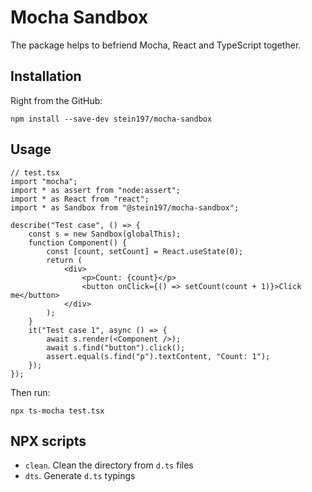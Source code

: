 # Mocha Sandbox
The package helps to befriend Mocha, React and TypeScript together.

## Installation
Right from the GitHub:
```
npm install --save-dev stein197/mocha-sandbox
```

## Usage
```tsx
// test.tsx
import "mocha";
import * as assert from "node:assert";
import * as React from "react";
import * as Sandbox from "@stein197/mocha-sandbox";

describe("Test case", () => {
	const s = new Sandbox(globalThis);
	function Component() {
		const [count, setCount] = React.useState(0);
		return (
			<div>
				<p>Count: {count}</p>
				<button onClick={() => setCount(count + 1)}>Click me</button>
			</div>
		);
	}
	it("Test case 1", async () => {
		await s.render(<Component />);
		await s.find("button").click();
		assert.equal(s.find("p").textContent, "Count: 1");
	});
});

```

Then run:
```
npx ts-mocha test.tsx
```

## NPX scripts
- `clean`. Clean the directory from `d.ts` files
- `dts`. Generate `d.ts` typings
